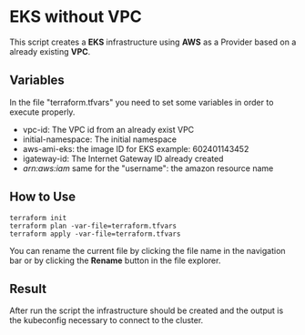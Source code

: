 # EKS without VPC

This script creates a **EKS** infrastructure using **AWS** as a Provider based on a already existing **VPC**.  

## Variables

In the file "terraform.tfvars" you need to set some variables in order to execute properly.

- vpc-id: The VPC id from an already exist VPC
- initial-namespace: The initial namespace
- aws-ami-eks: the image ID for EKS example: 602401143452
- igateway-id: The Internet Gateway ID already created
- _arn:aws:iam_ same for the "username": the amazon resource name

## How to Use

    terraform init 
    terraform plan -var-file=terraform.tfvars
    terraform apply -var-file=terraform.tfvars

You can rename the current file by clicking the file name in the navigation bar or by clicking the **Rename** button in the file explorer.

## Result

After run the script the infrastructure should be created and the output is the kubeconfig necessary to connect to the cluster.

